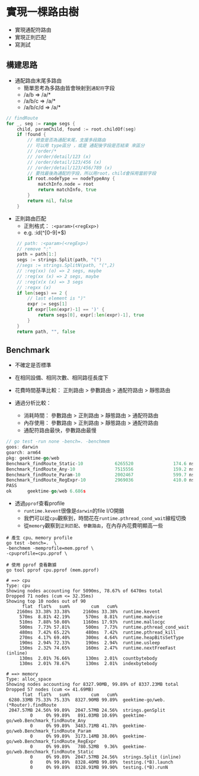 # 實現一棵路由樹

- 實現通配符路由
- 實現正則匹配
- 寫測試

## 構建思路

- 通配路由末尾多路由
  - 簡單思考為多路由皆會映射到`通配符`字段
  - /a/b => /a/*
  - /a/b/c => /a/*
  - /a/b/c/d => /a/*
```go
// findRoute
for _, seg := range segs {
    child, paramChild, found := root.childOf(seg)
    if !found {
        // 檢查是否為通配末尾，支援多段路由
        // 可以用 type區分 ，或是 通配後字段是否結束 來區分
        // /order/*
        // /order/detail/123 (x)
        // /order/detail/123/456 (x)
        // /order/detail/123/456/789 (x)
        // 要找最後為通配的字段，所以用root，child會採用當前字段
        if root.nodeType == nodeTypeAny {
            matchInfo.node = root
            return matchInfo, true
        }
        return nil, false
    }
```

- 正則路由匹配
  - 正則格式： `:<param>(<regExp>)`
  - e.g. :id(^[0-9]+$)
```go
	// path: :<param>(<regExp>)
	// remove ":"
	path = path[1:]
	segs := strings.Split(path, "(")
	//segs := strings.SplitN(path, "(",2)
	// :reg(xx) (o) => 2 segs, maybe
	// :reg(xx (x) => 2 segs, maybe
	// :reg(x(x (x) => 3 segs
	// :regxx (x)
	if len(segs) == 2 {
		// last element is ")"
		expr := segs[1]
		if expr[len(expr)-1] == ')' {
			return segs[0], expr[:len(expr)-1], true
		}
	}
	return path, "", false
```

## Benchmark

- 不確定是否標準
- 在相同設備、相同次數、相同路徑長度下

- 花費時間基準比較： 正則路由 > 參數路由 > 通配符路由 > 靜態路由
- 通過分析比較：
  - 消耗時間： 參數路由 > 正則路由 > 靜態路由 > 通配符路由
  - 內存使用： 參數路由 > 正則路由 > 靜態路由 > 通配符路由
  - 通配符路由最快，參數路由最慢

```go
// go test -run none -bench=. -benchmem
goos: darwin
goarch: arm64
pkg: geektime-go/web
Benchmark_findRoute_Static-10            6265520               174.6 ns/op           112 B/op          5 allocs/op
Benchmark_findRoute_Any-10               7515556               159.2 ns/op           112 B/op          4 allocs/op
Benchmark_findRoute_Param-10             2002467               599.7 ns/op          1232 B/op         15 allocs/op
Benchmark_findRoute_RegExpr-10           2969036               410.0 ns/op           832 B/op         10 allocs/op
PASS
ok      geektime-go/web 6.686s
```
- 透過`pprof`查看profile
  - `runtime.kevent`很像是`darwin`的file I/O開銷
  - 我們可以從`cpu`觀察到，時間花在`runtime.pthread_cond_wait`線程切換
  - 從`memory`觀察到`正則匹配`、`參數路由`，在內存內花費明顯高一些
```shell
# 產生 cpu、memory profile
go test -bench=.  \
-benchmem -memprofile=mem.pprof \
-cpuprofile=cpu.pprof \

# 使用 pprof 查看數據
go tool pprof cpu.pprof (mem.pprof)

# ==> cpu
Type: cpu
Showing nodes accounting for 5090ms, 78.67% of 6470ms total
Dropped 71 nodes (cum <= 32.35ms)
Showing top 10 nodes out of 90
      flat  flat%   sum%        cum   cum%
    2160ms 33.38% 33.38%     2160ms 33.38%  runtime.kevent
     570ms  8.81% 42.19%      570ms  8.81%  runtime.madvise
     510ms  7.88% 50.08%     1160ms 17.93%  runtime.mallocgc
     500ms  7.73% 57.81%      500ms  7.73%  runtime.pthread_cond_wait
     480ms  7.42% 65.22%      480ms  7.42%  runtime.pthread_kill
     270ms  4.17% 69.40%      300ms  4.64%  runtime.heapBitsSetType
     190ms  2.94% 72.33%      190ms  2.94%  runtime.usleep
     150ms  2.32% 74.65%      160ms  2.47%  runtime.nextFreeFast (inline)
     130ms  2.01% 76.66%      130ms  2.01%  countbytebody
     130ms  2.01% 78.67%      130ms  2.01%  indexbytebody

# ==> memory
Type: alloc_space
Showing nodes accounting for 8327.90MB, 99.89% of 8337.23MB total
Dropped 57 nodes (cum <= 41.69MB)
      flat  flat%   sum%        cum   cum%
 6280.33MB 75.33% 75.33%  8327.90MB 99.89%  geektime-go/web.(*Router).findRoute
 2047.57MB 24.56% 99.89%  2047.57MB 24.56%  strings.genSplit
         0     0% 99.89%   891.03MB 10.69%  geektime-go/web.Benchmark_findRoute_Any
         0     0% 99.89%  3483.71MB 41.78%  geektime-go/web.Benchmark_findRoute_Param
         0     0% 99.89%  3173.14MB 38.06%  geektime-go/web.Benchmark_findRoute_RegExpr
         0     0% 99.89%   780.52MB  9.36%  geektime-go/web.Benchmark_findRoute_Static
         0     0% 99.89%  2047.57MB 24.56%  strings.Split (inline)
         0     0% 99.89%  8328.40MB 99.89%  testing.(*B).launch
         0     0% 99.89%  8328.91MB 99.90%  testing.(*B).runN

```